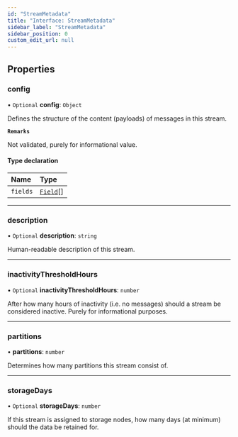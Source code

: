 ```yaml
---
id: "StreamMetadata"
title: "Interface: StreamMetadata"
sidebar_label: "StreamMetadata"
sidebar_position: 0
custom_edit_url: null
---
```


## Properties

### config

• `Optional` **config**: `Object`

Defines the structure of the content (payloads) of messages in this stream.

**`Remarks`**

Not validated, purely for informational value.

#### Type declaration

| Name | Type |
| :------ | :------ |
| `fields` | [`Field`](Field.md)[] |

___

### description

• `Optional` **description**: `string`

Human-readable description of this stream.

___

### inactivityThresholdHours

• `Optional` **inactivityThresholdHours**: `number`

After how many hours of inactivity (i.e. no messages) should a stream be considered inactive. Purely for
informational purposes.

___

### partitions

• **partitions**: `number`

Determines how many partitions this stream consist of.

___

### storageDays

• `Optional` **storageDays**: `number`

If this stream is assigned to storage nodes, how many days (at minimum) should the data be retained for.
